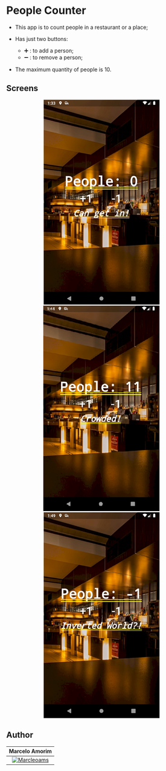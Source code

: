 # People Counter

- This app is to count people in a restaurant or a place;

- Has just two buttons:
    - ➕ : to add a person;
    - ➖ : to remove a person;

- The maximum quantity of people is 10.

## Screens

<p align="center">
<img src='screenshots/main_screen.png'/>
<img src='screenshots/crouded_screen.png'/>
<img src='screenshots/inverted_screen.png'/>
</p>

## Author

| **Marcelo Amorim** |
| :---: |
| [![Marcleoams](https://avatars2.githubusercontent.com/u/63866348?s=200)](https://www.linkedin.com/in/marceloams/) |